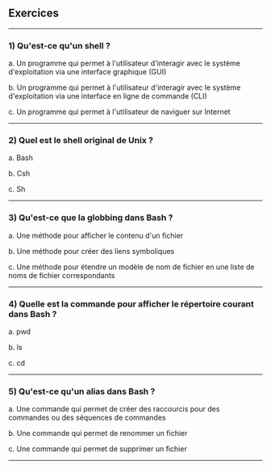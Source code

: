 ## Exercices

---

### 1) Qu'est-ce qu'un shell ?

a. Un programme qui permet à l'utilisateur d'interagir avec le système d'exploitation via une interface graphique (GUI)

b. Un programme qui permet à l'utilisateur d'interagir avec le système d'exploitation via une interface en ligne de commande (CLI)

c. Un programme qui permet à l'utilisateur de naviguer sur Internet

---

### 2) Quel est le shell original de Unix ?

a. Bash

b. Csh

c. Sh

---

### 3) Qu'est-ce que la globbing dans Bash ?

a. Une méthode pour afficher le contenu d'un fichier

b. Une méthode pour créer des liens symboliques

c. Une méthode pour étendre un modèle de nom de fichier en une liste de noms de fichier correspondants

---

### 4) Quelle est la commande pour afficher le répertoire courant dans Bash ?

a. pwd

b. ls

c. cd

---

### 5) Qu'est-ce qu'un alias dans Bash ?

a. Une commande qui permet de créer des raccourcis pour des commandes ou des séquences de commandes

b. Une commande qui permet de renommer un fichier

c. Une commande qui permet de supprimer un fichier

---
